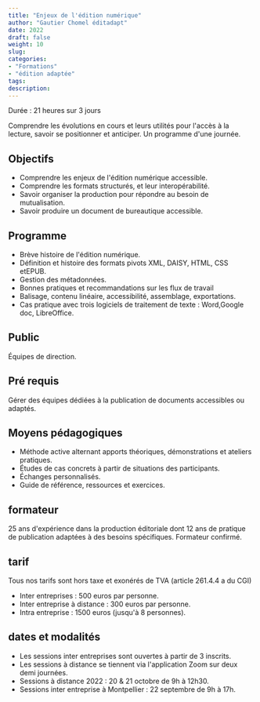 ```yaml
---
title: "Enjeux de l'édition numérique"
author: "Gautier Chomel éditadapt"
date: 2022
draft: false
weight: 10
slug: 
categories:
- "Formations"
- "édition adaptée"
tags:
description: 
---
```

Durée : 21 heures sur 3 jours


Comprendre les évolutions en cours et leurs utilités pour l\'accès à la lecture, savoir se positionner et anticiper. Un programme d'une journée.

## Objectifs
* Comprendre les enjeux de l'édition numérique accessible.
* Comprendre les formats structurés, et leur interopérabilité.
* Savoir organiser la production pour répondre au besoin de mutualisation.
* Savoir produire un document de bureautique accessible.

## Programme 
* Brève histoire de l'édition numérique.
* Définition et histoire des formats pivots XML, DAISY, HTML, CSS etEPUB.
* Gestion des métadonnées.
* Bonnes pratiques et recommandations sur les flux de travail
* Balisage, contenu linéaire, accessibilité, assemblage, exportations.
* Cas pratique avec trois logiciels de traitement de texte : Word,Google doc, LibreOffice.

## Public
Équipes de direction.

## Pré requis
Gérer des équipes dédiées à la publication de documents accessibles ou adaptés.

## Moyens pédagogiques 
* Méthode active alternant apports théoriques, démonstrations et ateliers pratiques. 
* Études de cas concrets à partir de situations des participants. 
* Échanges personnalisés.
* Guide de référence, ressources et exercices.

## formateur
25 ans d'expérience dans la production éditoriale dont 12 ans de pratique de publication adaptées à des besoins spécifiques. Formateur confirmé.

## tarif
Tous nos tarifs sont hors taxe et exonérés de TVA (article 261.4.4 a du CGI)
* Inter entreprises : 500 euros par personne.
* Inter entreprise à distance : 300 euros par personne.
* Intra entreprise : 1500 euros (jusqu'à 8 personnes). 

## dates et modalités
* Les sessions inter entreprises sont ouvertes à partir de 3 inscrits. 
* Les sessions à distance se tiennent via l'application Zoom sur deux demi journées.
* Sessions à distance 2022 : 20 & 21 octobre de 9h à 12h30.
* Sessions inter entreprise à Montpellier : 22 septembre de 9h à 17h.

<!--fin de document-->